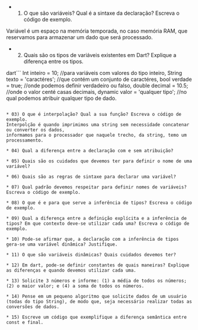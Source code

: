 * 01) O que são variáveis? Qual é a sintaxe da declaração? Escreva o código de exemplo.

Variável é um espaço na memória temporada, no caso memória RAM, que reservamos para armazenar 
um dado que será processado.

* 02) Quais são os tipos de variáveis existentes em Dart? Explique a diferença entre os tipos. 

dart```
Int inteiro = 10; //para variáveis com valores do tipo inteiro,
String texto = 'caractéres'; //que contém um conjunto de caractéres,
bool verdade = true; //onde podemos definir verdadeiro ou falso,
double decimal = 10.5; //onde o valor centé casas decimais,
dynamic valor = 'qualquer tipo'; //no qual podemos atribuir qualquer tipo de dado.
```

* 03) O que é interpolação? Qual a sua função? Escreva o código de exemplo.
Interpolção é quando imprimimos uma string sem necessidade concatenar ou converter os dados, 
informamos para o processador que naquele trecho, da string, temo um processamento. 

* 04) Qual a diferença entre a declaração com e sem atribuição?

* 05) Quais são os cuidados que devemos ter para definir o nome de uma variável?

* 06) Quais são as regras de sintaxe para declarar uma variável?

* 07) Qual padrão devemos respeitar para definir nomes de variáveis? Escreva o código de exemplo.

* 08) O que é e para que serve a inferência de tipos? Escreva o código de exemplo.

* 09) Qual a diferença entre a definição explícita e a inferência de tipos? Em que contexto deve-se utilizar cada uma? Escreva o código de exemplo.

* 10) Pode-se afirmar que, a declaração com a inferência de tipos gera-se uma variável dinâmica? Justifique.

* 11) O que são variáveis dinâmicas? Quais cuidados devemos ter?

* 12) Em dart, pode-se definir constantes de quais maneiras? Explique as diferenças e quando devemos utilizar cada uma.

* 13) Solicite 3 números e informe: (1) a média de todos os números; (2) o maior valor; e (4) a soma de todos os números.

* 14) Pense em um pequeno algoritmo que solicite dados de um usuário (todas do tipo String), de modo que, seja necessário realizar todas as conversões de dados.

* 15) Escreve um código que exemplifique a diferença semântica entre const e final.